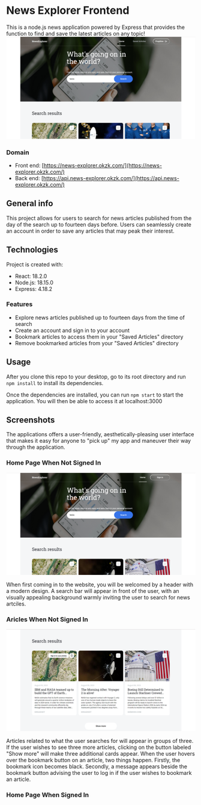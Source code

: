 # News Explorer Frontend

This is a node.js news application powered by Express that provides the function to find and save the latest articles on any topic!
![ScreenshotOfSearchResultsHome](/src/images/neHomePage.png)

### Domain

- Front end: [https://news-explorer.okzk.com/](https://news-explorer.okzk.com/)
- Back end: [https://api.news-explorer.okzk.com/](https://api.news-explorer.okzk.com/)

## General info

This project allows for users to search for news articles published from the day of the search up to fourteen days before. Users can seamlessly create an account in order to save any articles that may peak their interest.

## Technologies

Project is created with:

- React: 18.2.0
- Node.js: 18.15.0
- Express: 4.18.2

### Features

- Explore news articles published up to fourteen days from the time of search
- Create an account and sign in to your account
- Bookmark articles to access them in your "Saved Articles" directory
- Remove bookmarked articles from your "Saved Articles" directory

## Usage

After you clone this repo to your desktop, go to its root directory and run `npm install` to install its dependencies.

Once the dependencies are installed, you can run `npm start` to start the application. You will then be able to access it at localhost:3000

## Screenshots

The applications offers a user-friendly, aesthetically-pleasing user interface that makes it easy for anyone to "pick up" my app and maneuver their way through the application.

### Home Page When Not Signed In

![ScreenshotOfHomePageWhenNotSignedIn](/src/images/neNliHome.png)

When first coming in to the website, you will be welcomed by a header with a modern design. A search bar will appear in front of the user, with an visually appealing background warmly inviting the user to search for news artciles.

### Aricles When Not Signed In

![ScreenshotOfArticlesWhenNotSignIn](/src/images/neNliBookmarkHover.png)

Articles related to what the user searches for will appear in groups of three. If the user wishes to see three more articles, clicking on the button labeled "Show more" will make three additional cards appear. When the user hovers over the bookmark button on an article, two things happen. Firstly, the bookmark icon becomes black. Secondly, a message appears beside the bookmark button advising the user to log in if the user wishes to bookmark an article.

### Home Page When Signed In
